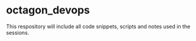 # octagon_devops
This respository will include all code snippets, scripts and notes used in the sessions.
